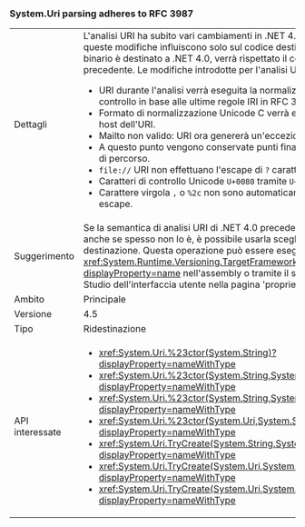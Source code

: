 ### <a name="systemuri-parsing-adheres-to-rfc-3987"></a>System.Uri parsing adheres to RFC 3987

|   |   |
|---|---|
|Dettagli|L'analisi URI ha subito vari cambiamenti in .NET 4.5. Si noti, tuttavia, che queste modifiche influiscono solo sul codice destinato a .NET 4.5. Se un file binario è destinato a .NET 4.0, verrà rispettato il comportamento precedente. Le modifiche introdotte per l'analisi URI in .NET 4.5 includono:<ul><li>URI durante l'analisi verrà eseguita la normalizzazione e carattere di controllo in base alle ultime regole IRI in RFC 3987.</li><li>Formato di normalizzazione Unicode C verrà eseguita solo sulla parte host dell'URI.</li><li>Mailto non valido: URI ora genererà un'eccezione.</li><li>A questo punto vengono conservate punti finali alla fine di un segmento di percorso.</li><li><code>file://</code> URI non effettuano l'escape di <code>?</code> carattere.</li><li>Caratteri di controllo Unicode <code>U+0080</code> tramite <code>U+009F</code> non sono supportati.</li><li>Carattere virgola <code>,</code> o <code>%2c</code> non sono automaticamente senza caratteri di escape.</li></ul>|
|Suggerimento|Se la semantica di analisi URI di .NET 4.0 precedente è ancora necessaria, anche se spesso non lo è, è possibile usarla scegliendo .NET 4.0 come destinazione. Questa operazione può essere eseguita utilizzando un <xref:System.Runtime.Versioning.TargetFrameworkAttribute?displayProperty=name> nell'assembly o tramite il sistema di progetto Visual Studio dell'interfaccia utente nella pagina 'proprietà del progetto'.|
|Ambito|Principale|
|Versione|4.5|
|Tipo|Ridestinazione|
|API interessate|<ul><li><xref:System.Uri.%23ctor(System.String)?displayProperty=nameWithType></li><li><xref:System.Uri.%23ctor(System.String,System.Boolean)?displayProperty=nameWithType></li><li><xref:System.Uri.%23ctor(System.String,System.UriKind)?displayProperty=nameWithType></li><li><xref:System.Uri.%23ctor(System.Uri,System.String)?displayProperty=nameWithType></li><li><xref:System.Uri.TryCreate(System.String,System.UriKind,System.Uri@)?displayProperty=nameWithType></li><li><xref:System.Uri.TryCreate(System.Uri,System.String,System.Uri@)?displayProperty=nameWithType></li><li><xref:System.Uri.TryCreate(System.Uri,System.Uri,System.Uri@)?displayProperty=nameWithType></li></ul>|

